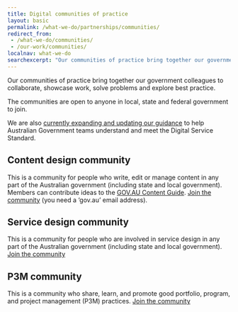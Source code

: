```yaml
---
title: Digital communities of practice
layout: basic
permalink: /what-we-do/partnerships/communities/
redirect_from:
 - /what-we-do/communities/
 - /our-work/communities/
localnav: what-we-do
searchexcerpt: "Our communities of practice bring together our government colleagues to collaborate, showcase work, solve problems and explore best practice. The communities are open to anyone in local, state and federal government to join."
---
```


Our communities of practice bring together our government colleagues to collaborate, showcase work, solve problems and explore best practice. 

The communities are open to anyone in local, state and federal government to join.

We are also [currently expanding and updating our guidance](https://www.dta.gov.au/standard/design-guides/) to help Australian Government teams understand and meet the Digital Service Standard.

## Content design community

This is a community for people who write, edit or manage content in any part of the Australian government (including state and local government). Members can contribute ideas to the [GOV.AU Content Guide](https://guides.service.gov.au/content-guide/).
[Join the community](https://docs.google.com/a/digital.gov.au/forms/d/1FDc92Hb2VXa0DBf03CCOXK2ih5SfF7aNFrFscj7W09s/viewform?edit_requested=true) (you need a ‘gov.au’ email address).

## Service design community

This is a community for people who are involved in service design in any part of the Australian government (including state and local government). 
[Join the community](https://docs.google.com/a/digital.gov.au/forms/d/e/1FAIpQLSew8K2LIZNFI8k1r9a3p6gQuIkuJ8b-7Yl99HI0W_gTZRgjkg/viewform?c=0&w=1)

## P3M community

This is a community who share, learn, and promote good portfolio, program, and project management (P3M) practices.
[Join the community](https://docs.google.com/a/digital.gov.au/forms/d/1H-xj-FAB8xW9ML-hn9z5i7ql9ai07C--cLzPOqiXIs0/viewform?edit_requested=true)
